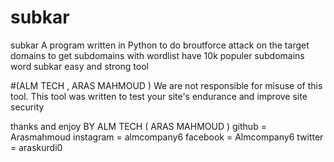 # subkar
subkar A program written in Python to do broutforce attack on the target domains to get subdomains with wordlist have 10k populer subdomains word 
subkar easy and strong tool


#(ALM TECH , ARAS MAHMOUD ) We are not responsible for misuse of this tool. This tool was written to test your site's endurance and improve site security

thanks and enjoy BY ALM TECH ( ARAS MAHMOUD )
github = Arasmahmoud
instagram = almcompany6
facebook = Almcompany6
twitter = araskurdi0
